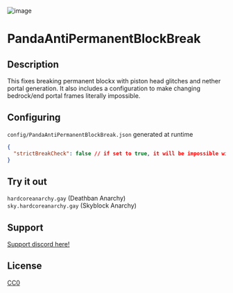 ![image](https://github.com/user-attachments/assets/22527936-8f62-4c17-835f-6859bdf85fe8)

# PandaAntiPermanentBlockBreak

## Description

This fixes breaking permanent blockx with piston head glitches  and nether portal generation. It also includes a configuration to make changing bedrock/end portal frames literally impossible.

## Configuring

`config/PandaAntiPermanentBlockBreak.json` generated at runtime
```json
{
  "strictBreakCheck": false // if set to true, it will be impossible with commands, creative, or any method to break bedrock/end portal frames. EXCEPT for the bedrock that breaks when spawning the end dragon. This is a safe-guard as new methods can be discovered, and mixins can silently break over updates.
}
```

## Try it out
`hardcoreanarchy.gay`   (Deathban Anarchy)  
`sky.hardcoreanarchy.gay`   (Skyblock Anarchy)

## Support

[Support discord here!]( https://discord.gg/3tP3Tqu983)

## License

[CC0](https://creativecommons.org/public-domain/cc0/)
